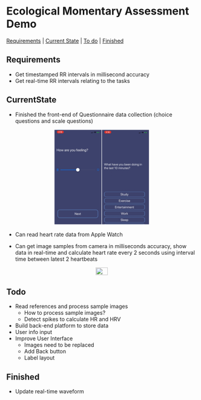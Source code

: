 # Ecological Momentary Assessment Demo
[Requirements](#Requirements) | [Current State](#CurrentState) | [To do](#Todo) | [Finished](#Finished)


## Requirements

* Get timestamped RR intervals in millisecond accuracy
* Get real-time RR intervals relating to the tasks

## CurrentState

* Finished the front-end of Questionnaire data collection (choice questions and scale questions)
<p align="center">
  <img src="resources/QuestionExample.JPG" height="50%" width="50%"/>
</p>

* Can read heart rate data from Apple Watch

* Can get image samples from camera in milliseconds accuracy, show data in real-time and calculate heart rate every 2 seconds using interval time between latest 2 heartbeats
<p align="center">
  <img src="resources/HRLabelAdded.gif" height="25%" width="25%"/>
</p>


## Todo

* Read references and process sample images
  * How to process sample images?
  * Detect spikes to calculate HR and HRV
* Build back-end platform to store data
* User info input
* Improve User Interface
  * Images need to be replaced
  * Add Back button
  * Label layout
  
  
## Finished

* Update real-time waveform
